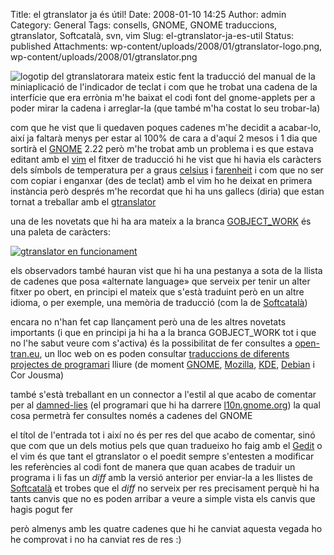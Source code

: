 Title: el gtranslator ja és útil!
Date: 2008-01-10 14:25
Author: admin
Category: General
Tags: consells, GNOME, GNOME traduccions, gtranslator, Softcatalà, svn, vim
Slug: el-gtranslator-ja-es-util
Status: published
Attachments: wp-content/uploads/2008/01/gtranslator-logo.png, wp-content/uploads/2008/01/gtranslator.png

<img src="{static}wp-content/uploads/2008/01/gtranslator-logo.png" data-align="right" alt="logotip del gtranslator" />ara mateix estic fent la traducció del manual de la miniaplicació de l'indicador de teclat i com que he trobat una cadena de la interfície que era errònia m'he baixat el codi font del gnome-applets per a poder mirar la cadena i arreglar-la (que també m'ha costat lo seu trobar-la)

com que he vist que li quedaven poques cadenes m'he decidit a acabar-lo, així ja faltarà menys per estar al 100% de cara a d'aquí 2 mesos i 1 dia que sortirà el <a href="http://www.gnome.org" target="_blank" rel="noopener">GNOME</a> 2.22 però m'he trobat amb un problema i es que estava editant amb el <a href="http://www.vim.org/" target="_blank" rel="noopener">vim</a> el fitxer de traducció hi he vist que hi havia els caràcters dels símbols de temperatura per a graus <a href="http://ca.wikipedia.org/wiki/Celsius" target="_blank" rel="noopener">celsius</a> i <a href="http://ca.wikipedia.org/wiki/Fahrenheit" target="_blank" rel="noopener">farenheit</a> i com que no ser com copiar i enganxar (des de teclat) amb el vim ho he deixat en primera instància però després m'he recordat que hi ha uns gallecs (diria) que estan tornat a treballar amb el <a href="http://gtranslator.sourceforge.net/" target="_blank" rel="noopener">gtranslator</a>

una de les novetats que hi ha ara mateix a la branca <a href="http://svn.gnome.org/viewvc/gtranslator/branches/GOBJECT_WORK/" target="_blank" rel="noopener">GOBJECT_WORK</a> és una paleta de caràcters:

[]({static}wp-content/uploads/2008/01/gtranslator.png "gtranslator en funcionament")

[![gtranslator en funcionament](http://gil.badall.net/wp-content/uploads/2008/01/gtranslator.thumbnail.png)]({static}wp-content/uploads/2008/01/gtranslator.png "gtranslator en funcionament")

els observadors també hauran vist que hi ha una pestanya a sota de la llista de cadenes que posa «alternate language» que serveix per tenir un alter fitxer po obert, en principi el mateix que s'està traduint però en un altre idioma, o per exemple, una memòria de traducció (com la de <a href="http://www.softcatala.org/projectes/eines/mt/" target="_blank" rel="noopener">Softcatalà</a>)

encara no n'han fet cap llançament però una de les altres novetats importants (i que en principi ja hi ha a la branca GOBJECT_WORK tot i que no l'he sabut veure com s'activa) és la possibilitat de fer consultes a <a href="http://www.open-tran.eu" target="_blank" rel="noopener">open-tran.eu</a>, un lloc web on es poden consultar <a href="http://open-tran.eu/db.html" target="_blank" rel="noopener">traduccions de diferents projectes de programari</a> lliure (de moment <a href="http://www.gnome.org" target="_blank" rel="noopener">GNOME</a>, <a href="http://www.mozilla.com" target="_blank" rel="noopener">Mozilla</a>, <a href="http://www.kde.org" target="_blank" rel="noopener">KDE</a>, <a href="http://www.debian.org" target="_blank" rel="noopener">Debian</a> i Cor Jousma)

també s'està treballant en un connector a l'estil al que acabo de comentar per al <a href="http://live.gnome.org/TranslationProject/NewStatusPages" target="_blank" rel="noopener">damned-lies</a> (el programari que hi ha darrere <a href="http://l10n.gnome.org" target="_blank" rel="noopener">l10n.gnome.org</a>) la qual cosa permetrà fer consultes només a cadenes del GNOME

el títol de l'entrada tot i així no és per res del que acabo de comentar, sinó que com que un dels motius pels que quan tradueixo ho faig amb el <a href="http://www.gnome.org/projects/gedit/" target="_blank" rel="noopener">Gedit</a> o el vim és que tant el gtranslator o el poedit sempre s'entesten a modificar les referències al codi font de manera que quan acabes de traduir un programa i li fas un *diff* amb la versió anterior per enviar-la a les llistes de <a href="http://www.softcatala.org" target="_blank" rel="noopener">Softcatalà</a> et trobes que el *diff* no serveix per res precisament perquè hi ha tants canvis que no es poden arribar a veure a simple vista els canvis que hagis pogut fer

però almenys amb les quatre cadenes que hi he canviat aquesta vegada ho he comprovat i no ha canviat res de res :)
